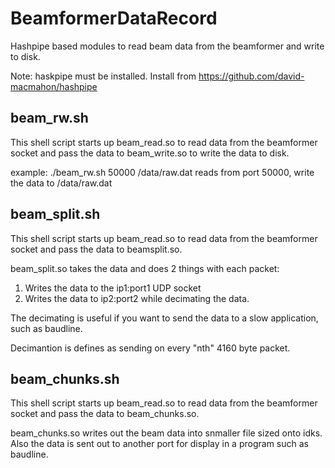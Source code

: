 # BeamformerDataRecord

Hashpipe based modules to read beam data from the beamformer and write to disk.

Note: haskpipe must be installed. Install from https://github.com/david-macmahon/hashpipe

## beam_rw.sh

This shell script starts up beam_read.so to read data from the beamformer socket and
pass the data to beam_write.so to write the data to disk.

example: ./beam_rw.sh 50000 /data/raw.dat
         reads from port 50000, write the data to /data/raw.dat

## beam_split.sh

This shell script starts up beam_read.so to read data from the beamformer socket and
pass the data to beamsplit.so.

beam_split.so takes the data and does 2 things with each packet:

  1) Writes the data to the ip1:port1 UDP socket
  2) Writes the data to ip2:port2 while decimating the data.

The decimating is useful if you want to send the data to a slow application, such as baudline.

Decimantion is defines as sending on every "nth" 4160 byte packet.

## beam_chunks.sh

This shell script starts up beam_read.so to read data from the beamformer socket and
pass the data to beam_chunks.so.

beam_chunks.so writes out the beam data into snmaller file sized onto idks. Also
the data is sent out to another port for display in a program such as baudline.


